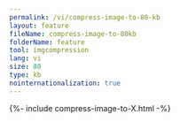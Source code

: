 ```yaml
---
permalink: /vi/compress-image-to-80-kb
layout: feature
fileName: compress-image-to-80kb
folderName: feature
tool: imgcompression
lang: vi
size: 80
type: kb
nointernationalization: true
---
```

{%- include compress-image-to-X.html -%}       
